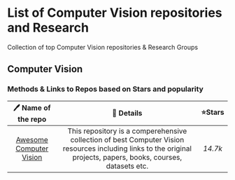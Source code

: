 # List of Computer Vision repositories and Research
Collection of top Computer Vision repositories & Research Groups 
## Computer Vision  
### Methods & Links to Repos based on Stars and popularity 
| 🖊️ Name of the repo | 📄 Details | ⭐Stars 
| :---: | :---: | :---: | 
| [Awesome Computer Vision](https://github.com/jbhuang0604/awesome-computer-vision) | This repository is a comperehensive collection of best Computer Vision resources including links to the original projects, papers, books, courses, datasets etc. |  *14.7k*
